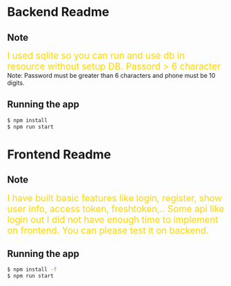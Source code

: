 

# Backend Readme
## Note

<div style="color: #FFD700; font-size: 21px">I used sqlite so you can run and use db in resource without setup DB. Passord > 6 character</div>
Note: Password must be greater than 6 characters and phone must be 10 digits.

## Running the app

```bash
$ npm install
$ npm run start
```



# Frontend Readme
## Note

<div style="color: #FFD700; font-size: 21px">I have built basic features like login, register, show user info, access token, freshtoken,..
Some api like login out I did not have enough time to implement on frontend. You can please test it on backend.</div>

## Running the app

```bash
$ npm install -f
$ npm run start
```


